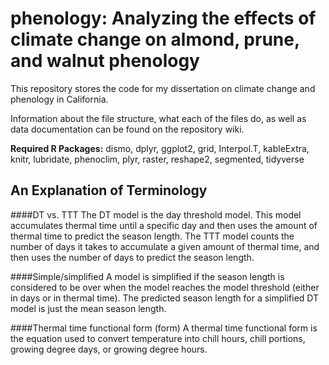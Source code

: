 # phenology: Analyzing the effects of climate change on almond, prune, and walnut phenology

This repository stores the code for my dissertation on climate change and phenology in California.

Information about the file structure, what each of the files do, as well as data documentation can be found on the repository wiki.

__Required R Packages:__ dismo, dplyr, ggplot2, grid, Interpol.T, kableExtra, knitr, lubridate, phenoclim, plyr, raster, reshape2, segmented, tidyverse


## An Explanation of Terminology

####DT vs. TTT
The DT model is the day threshold model. This model accumulates thermal time until a specific day and then uses the amount of thermal time to predict the season length. The TTT model counts the number of days it takes to accumulate a given amount of thermal time, and then uses the number of days to predict the season length.

 
####Simple/simplified
A model is simplified if the season length is considered to be over when the model reaches the model threshold (either in days or in thermal time). The predicted season length for a simplified DT model is just the mean season length.


####Thermal time functional form (form)
A thermal time functional form is the equation used to convert temperature into chill hours, chill portions, growing degree days, or growing degree hours.

